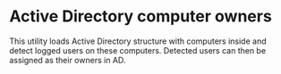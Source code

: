 Active Directory computer owners
===============

This utility loads Active Directory structure with computers inside and detect logged users on these computers. Detected users can then be assigned as their owners in AD.